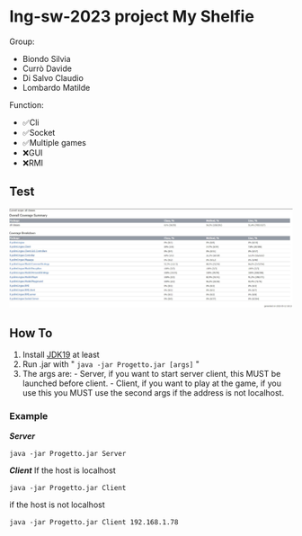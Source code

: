 # Ing-sw-2023 project My Shelfie

Group:

 - Biondo Silvia
 - Currò Davide
 - Di Salvo Claudio
 - Lombardo Matilde
 
 Function:
 - :white_check_mark:Cli
 - :white_check_mark:Socket
 - :white_check_mark:Multiple games
 - :x:GUI
 - :x:RMI
## Test
![Coverage](/Deliverables/Test/Coverage.jpg)

## How To

 1. Install [JDK19](https://www.oracle.com/java/technologies/downloads/) at least  	
 2. Run .jar with " `java -jar Progetto.jar [args]` " 	
 3. The args are: 
			 -	Server, if you want to start server client, this MUST be launched before client.
			 -	Client, if you want to play at the game, if you use this you MUST use the second args if the address is not localhost.


### Example
***Server***

    java -jar Progetto.jar Server
  ***Client***
	If the host is localhost
	
    java -jar Progetto.jar Client

if the host is not localhost

    java -jar Progetto.jar Client 192.168.1.78
